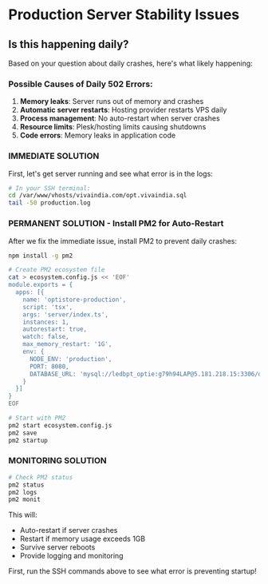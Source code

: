 # Production Server Stability Issues

## Is this happening daily?

Based on your question about daily crashes, here's what likely happening:

### Possible Causes of Daily 502 Errors:
1. **Memory leaks**: Server runs out of memory and crashes
2. **Automatic server restarts**: Hosting provider restarts VPS daily
3. **Process management**: No auto-restart when server crashes
4. **Resource limits**: Plesk/hosting limits causing shutdowns
5. **Code errors**: Memory leaks in application code

### IMMEDIATE SOLUTION
First, let's get server running and see what error is in the logs:

```bash
# In your SSH terminal:
cd /var/www/vhosts/vivaindia.com/opt.vivaindia.sql
tail -50 production.log
```

### PERMANENT SOLUTION - Install PM2 for Auto-Restart
After we fix the immediate issue, install PM2 to prevent daily crashes:

```bash
npm install -g pm2

# Create PM2 ecosystem file
cat > ecosystem.config.js << 'EOF'
module.exports = {
  apps: [{
    name: 'optistore-production',
    script: 'tsx',
    args: 'server/index.ts',
    instances: 1,
    autorestart: true,
    watch: false,
    max_memory_restart: '1G',
    env: {
      NODE_ENV: 'production',
      PORT: 8080,
      DATABASE_URL: 'mysql://ledbpt_optie:g79h94LAP@5.181.218.15:3306/opticpro'
    }
  }]
}
EOF

# Start with PM2
pm2 start ecosystem.config.js
pm2 save
pm2 startup
```

### MONITORING SOLUTION
```bash
# Check PM2 status
pm2 status
pm2 logs
pm2 monit
```

This will:
- Auto-restart if server crashes
- Restart if memory usage exceeds 1GB
- Survive server reboots
- Provide logging and monitoring

First, run the SSH commands above to see what error is preventing startup!